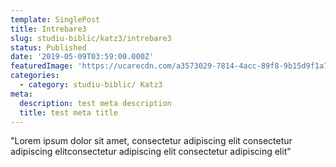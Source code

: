 ```yaml
---
template: SinglePost
title: Intrebare3
slug: studiu-biblic/katz3/intrebare3
status: Published
date: '2019-05-09T03:59:00.000Z'
featuredImage: 'https://ucarecdn.com/a3573029-7814-4acc-89f8-9b15d9f1a781/photo14340302164110b793f4b4173'
categories:
  - category: studiu-biblic/ Katz3
meta:
  description: test meta description
  title: test meta title
---
```


"Lorem ipsum dolor sit amet, consectetur adipiscing elit  consectetur adipiscing elitconsectetur adipiscing elit consectetur adipiscing elit"
